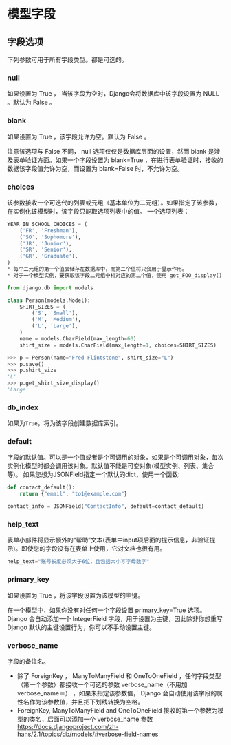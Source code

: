 # 模型字段


## 字段选项 

下列参数可用于所有字段类型。都是可选的。

### null
如果设置为 True ， 当该字段为空时，Django会将数据库中该字段设置为 NULL 。默认为 False 。

### blank
如果设置为 True ，该字段允许为空。默认为 False 。

注意该选项与 False 不同， null 选项仅仅是数据库层面的设置，然而 blank 是涉及表单验证方面。如果一个字段设置为 blank=True ，在进行表单验证时，接收的数据该字段值允许为空，而设置为 blank=False 时，不允许为空。

### choices
该参数接收一个可迭代的列表或元组（基本单位为二元组）。如果指定了该参数，在实例化该模型时，该字段只能取选项列表中的值。
一个选项列表：
```python
YEAR_IN_SCHOOL_CHOICES = (
    ('FR', 'Freshman'),
    ('SO', 'Sophomore'),
    ('JR', 'Junior'),
    ('SR', 'Senior'),
    ('GR', 'Graduate'),
)
* 每个二元组的第一个值会储存在数据库中，而第二个值将只会用于显示作用。
* 对于一个模型实例，要获取该字段二元组中相对应的第二个值，使用 get_FOO_display() 方法。例如：
```
```python
from django.db import models

class Person(models.Model):
    SHIRT_SIZES = (
        ('S', 'Small'),
        ('M', 'Medium'),
        ('L', 'Large'),
    )
    name = models.CharField(max_length=60)
    shirt_size = models.CharField(max_length=1, choices=SHIRT_SIZES)
```
```python
>>> p = Person(name="Fred Flintstone", shirt_size="L")
>>> p.save()
>>> p.shirt_size
'L'
>>> p.get_shirt_size_display()
'Large'
```

### db_index
如果为```True```，将为该字段创建数据库索引。

### default
字段的默认值。可以是一个值或者是个可调用的对象，如果是个可调用对象，每次实例化模型时都会调用该对象。默认值不能是可变对象(模型实例、列表、集合等)。
如果您想为JSONField指定一个默认的dict，使用一个函数:
```python
def contact_default():
    return {"email": "to1@example.com"}

contact_info = JSONField("ContactInfo", default=contact_default)
```

### help_text
表单小部件将显示额外的“帮助”文本(表单中input项后面的提示信息，非验证提示)。即使您的字段没有在表单上使用，它对文档也很有用。
```python
help_text="账号长度必须大于6位，且包括大小写字母数字"
```

### primary_key
如果设置为 True ，将该字段设置为该模型的主键。

在一个模型中，如果你没有对任何一个字段设置 primary_key=True 选项。 Django 会自动添加一个 IntegerField 字段，用于设置为主键，因此除非你想重写 Django 默认的主键设置行为，你可以不手动设置主键。

### verbose_name
字段的备注名。
* 除了 ForeignKey ， ManyToManyField 和 OneToOneField ，任何字段类型（第一个参数）都接收一个可选的参数 verbose_name（不用加verbose_name＝） ，如果未指定该参数值， Django 会自动使用该字段的属性名作为该参数值，并且把下划线转换为空格。
* ForeignKey, ManyToManyField and OneToOneField 接收的第一个参数为模型的类名，后面可以添加一个 verbose_name 参数
https://docs.djangoproject.com/zh-hans/2.1/topics/db/models/#verbose-field-names
